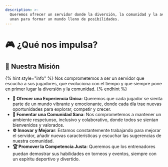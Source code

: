 ```yaml
---
description: >-
  Queremos ofrecer un servidor donde la diversión, la comunidad y la aventura se
  unan para formar un mundo lleno de posibilidades.
---
```


# 🎮 ¿Qué nos impulsa?

## 🚀 **Nuestra Misión**&#x20;

{% hint style="info" %}
Nos comprometemos a ser un servidor que escucha a sus jugadores, que evoluciona con el tiempo y que siempre pone en primer lugar la diversión y la comunidad.
{% endhint %}

* **🌟 Ofrecer una Experiencia Única**: Queremos que cada jugador se sienta parte de un mundo vibrante y emocionante, donde cada día trae nuevas oportunidades para explorar, competir y crecer.
* **🤝 Fomentar una Comunidad Sana**: Nos comprometemos a mantener un ambiente respetuoso, inclusivo y colaborativo, donde todos se sientan bienvenidos y valorados.
* **⚙️ Innovar y Mejorar**: Estamos constantemente trabajando para mejorar el servidor, añadir nuevas características y escuchar las sugerencias de nuestra comunidad.
* **🏆 Promover la Competencia Justa**: Queremos que los entrenadores puedan demostrar sus habilidades en torneos y eventos, siempre con un espíritu deportivo y divertido.

